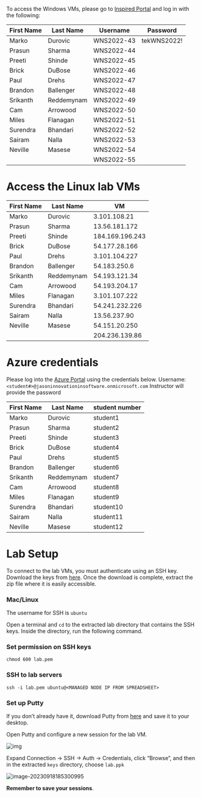 To access the Windows VMs, please go to [Inspired Portal](https://html.inspiredvlabs.com/) and log in with the following: 


| First Name | Last Name     | Username    | Password      |
|------------|---------------|-------------|---------------|
| Marko      | Durovic       | WNS2022-43  | tekWNS2022!   |
| Prasun     | Sharma        | WNS2022-44  |               |
| Preeti     | Shinde        | WNS2022-45  |               |
| Brick      | DuBose        | WNS2022-46  |               |
| Paul       | Drehs         | WNS2022-47  |               |
| Brandon    | Ballenger     | WNS2022-48  |               |
| Srikanth   | Reddemynam    | WNS2022-49  |               |
| Cam        | Arrowood      | WNS2022-50  |               |
| Miles      | Flanagan      | WNS2022-51  |               |
| Surendra   | Bhandari      | WNS2022-52  |               |
| Sairam     | Nalla         | WNS2022-53  |               |
| Neville    | Masese        | WNS2022-54  |               |
|            |               | WNS2022-55  |               |

# Access the Linux lab VMs

| First Name | Last Name     | VM              |
|------------|---------------|-----------------|
| Marko      | Durovic       | 3.101.108.21    |
| Prasun     | Sharma        | 13.56.181.172   |
| Preeti     | Shinde        | 184.169.196.243 |
| Brick      | DuBose        | 54.177.28.166   |
| Paul       | Drehs         | 3.101.104.227   |
| Brandon    | Ballenger     | 54.183.250.6    |
| Srikanth   | Reddemynam    | 54.193.121.34   |
| Cam        | Arrowood      | 54.193.204.17   |
| Miles      | Flanagan      | 3.101.107.222   |
| Surendra   | Bhandari      | 54.241.232.226  |
| Sairam     | Nalla         | 13.56.237.90    |
| Neville    | Masese        | 54.151.20.250   |
|            |               | 204.236.139.86  |

# Azure credentials
Please log into the [Azure Portal](http://portal.azure.com) using the credentials below. 
Username: `<student#>@jasoninnovationinsoftware.onmicrosoft.com`
Instructor will provide the password 

| First Name | Last Name     | student number  |
|------------|---------------|-----------------|
| Marko      | Durovic       | student1        |
| Prasun     | Sharma        | student2        |
| Preeti     | Shinde        | student3        |
| Brick      | DuBose        | student4        |
| Paul       | Drehs         | student5        |
| Brandon    | Ballenger     | student6        |
| Srikanth   | Reddemynam    | student7        |
| Cam        | Arrowood      | student8        |
| Miles      | Flanagan      | student9        |
| Surendra   | Bhandari      | student10       |
| Sairam     | Nalla         | student11       |
| Neville    | Masese        | student12       |

# Lab Setup
To connect to the lab VMs, you must authenticate using an SSH key. Download the keys from [here](https://github.com/innovationinsoftware/microservices-practical/raw/refs/heads/main/keys.zip). Once the download is complete, extract the zip file where it is easily accessible.

### Mac/Linux

The username for SSH is
`ubuntu`

Open a terminal and `cd` to the extracted lab directory that contains the SSH keys. Inside the directory, run the following command.

### Set permission on SSH keys

```
chmod 600 lab.pem
```



### SSH to lab servers

```
ssh -i lab.pem ubuntu@<MANAGED NODE IP FROM SPREADSHEET>
```

### Set up Putty

If you don’t already have it, download Putty from [here](https://the.earth.li/~sgtatham/putty/latest/w64/putty.exe) and save it to your desktop.

Open Putty and configure a new session for the lab VM.

![img](https://jruels.github.io/openshift-admin/labs/openshift-deploy/images/putty-session.png)

Expand Connection -> SSH -> Auth -> Credentials, click “Browse”, and then in the extracted `keys` directory, choose `lab.ppk`

![image-20230918185300995](https://jruels.github.io/openshift-admin/labs/openshift-deploy/images/putty-auth.png)

**Remember to save your sessions**.
